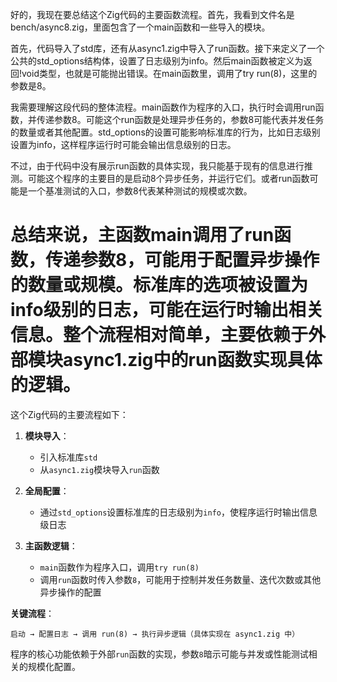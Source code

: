 好的，我现在要总结这个Zig代码的主要函数流程。首先，我看到文件名是bench/async8.zig，里面包含了一个main函数和一些导入的模块。

首先，代码导入了std库，还有从async1.zig中导入了run函数。接下来定义了一个公共的std_options结构体，设置了日志级别为info。然后main函数被定义为返回!void类型，也就是可能抛出错误。在main函数里，调用了try run(8)，这里的参数是8。

我需要理解这段代码的整体流程。main函数作为程序的入口，执行时会调用run函数，并传递参数8。可能这个run函数是处理异步任务的，参数8可能代表并发任务的数量或者其他配置。std_options的设置可能影响标准库的行为，比如日志级别设置为info，这样程序运行时可能会输出信息级别的日志。

不过，由于代码中没有展示run函数的具体实现，我只能基于现有的信息进行推测。可能这个程序的主要目的是启动8个异步任务，并运行它们。或者run函数可能是一个基准测试的入口，参数8代表某种测试的规模或次数。

总结来说，主函数main调用了run函数，传递参数8，可能用于配置异步操作的数量或规模。标准库的选项被设置为info级别的日志，可能在运行时输出相关信息。整个流程相对简单，主要依赖于外部模块async1.zig中的run函数实现具体的逻辑。
================================================
这个Zig代码的主要流程如下：

1. **模块导入**：
   - 引入标准库`std`
   - 从`async1.zig`模块导入`run`函数

2. **全局配置**：
   - 通过`std_options`设置标准库的日志级别为`info`，使程序运行时输出信息级日志

3. **主函数逻辑**：
   - `main`函数作为程序入口，调用`try run(8)`
   - 调用`run`函数时传入参数`8`，可能用于控制并发任务数量、迭代次数或其他异步操作的配置

**关键流程**：
```
启动 → 配置日志 → 调用 run(8) → 执行异步逻辑（具体实现在 async1.zig 中）
```
程序的核心功能依赖于外部`run`函数的实现，参数`8`暗示可能与并发或性能测试相关的规模化配置。